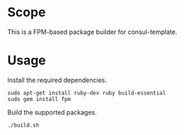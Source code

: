 Scope
=====

This is a FPM-based package builder for consul-template.

Usage
=====

Install the required dependencies.

    sudo apt-get install ruby-dev ruby build-essential
    sudo gem install fpm

Build the supported packages.

    ./build.sh
